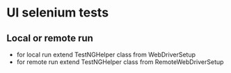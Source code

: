 # UI selenium tests

## Local or remote run
+ for local run extend TestNGHelper class from WebDriverSetup
+ for remote run extend TestNGHelper class from RemoteWebDriverSetup
